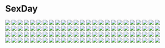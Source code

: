# SexDay
![](https://konachan.com/jpeg/a027e4e2e84dfaff9bb562aa9823f914/Konachan.com%20-%20192478%20game_cg%20giga%20harvest_overray%20nironiro%20yatsurugi_komachi.jpg)
![](https://konachan.com/jpeg/5c9121c9e3eac4b7b72c07496b82af98/Konachan.com%20-%20256738%20animal_ears%20bell%20bicolored_eyes%20blonde_hair%20blush%20bow%20breasts%20catgirl%20cleavage%20collar%20game_cg%20long_hair%20neko_works%20nekopara%20ribbons%20sayori%20tears.jpg)
![](https://konachan.com/jpeg/db4259b28fbee62a81d8ae7eb1c26a30/Konachan.com%20-%20230034%202girls%20animal%20bat%20braids%20breasts%20elesis_%28elsword%29%20elsword%20eve_%28elsword%29%20fi-san%20halloween%20night%20ribbons.jpg)
![](https://konachan.com/jpeg/6a5e30ea1992537e75f1889af47b5672/Konachan.com%20-%20275604%20breasts%20brown_hair%20fate_%28series%29%20fate_stay_night%20green_eyes%20long_hair%20riichu%20scan%20skirt%20thighhighs%20tohsaka_rin%20zettai_ryouiki.jpg)
![](https://konachan.com/image/4cf401f069bbe5864f989f8678fac6da/Konachan.com%20-%20227345%20fox37%20ram_%28re%3Azero%29%20rem_%28re%3Azero%29%20re%3Azero_kara_hajimeru_isekai_seikatsu%20twins.jpg)
![](https://konachan.com/jpeg/dee34514367aab5ada99d5ccc0b48331/Konachan.com%20-%20231636%20aliasing%20armor%20black_hair%20blonde_hair%20cropped%20kirigaya_kazuto%20long_hair%20male%20short_hair%20signed%20sword%20tsukimori_usako%20weapon%20yellow_eyes%20yuuki_asuna.jpg)
![](https://konachan.com/jpeg/300716eb6e601f84b1d91d31502502c6/Konachan.com%20-%20258507%20bed%20braids%20breasts%20brown_hair%20censored%20game_cg%20long_hair%20navel%20nipples%20nude%20ponytail%20purple_eyes%20pussy%20splush_wave%20spread_legs%20tagme_%28artist%29.jpg)
![](https://konachan.com/jpeg/5cf70ded98d151667bbd298b577f7217/Konachan.com%20-%2037096%20anya_alstreim%20close%20code_geass.jpg)
![](https://konachan.com/jpeg/ef6ab62ba9842f58c575d86087ee9e28/Konachan.com%20-%20305576%202girls%20ass%20blush%20breasts%20cape%20demon%20fang%20gloves%20hat%20hug%20long_hair%20nude%20orange_hair%20pink_eyes%20ponytail%20red_eyes%20red_hair%20satella%20shikosour%20white.jpg)
![](https://konachan.com/image/408ed807882b454280a82f9e56142dfe/Konachan.com%20-%20125595%202girls%20blonde_hair%20flandre_scarlet%20hat%20nekoguruma%20remilia_scarlet%20short_hair%20touhou%20vampire%20wings.jpg)
![](https://konachan.com/jpeg/ffdb78d7048a34f90fbce6be28afa981/Konachan.com%20-%2076656%20bikini%20nishiki_yoshitou%20swimsuit%20tech_gian%20white.jpg)
![](https://konachan.com/image/b8907275fe63c5d6d30f28c205e56b7e/Konachan.com%20-%2015351%20edward_elric%20fullmetal_alchemist.jpg)
![](https://konachan.com/jpeg/aa8238f8dfe000c348c40359795db7ac/Konachan.com%20-%20170914%20barefoot%20bikini%20blush%20breasts%20brown_eyes%20brown_hair%20cameltoe%20erect_nipples%20kugutsu_asuka%20logo%20long_hair%20nipple_slip%20nipples%20swimsuit%20underboob.jpg)
![](https://konachan.com/jpeg/af2cb22efd534c2b58e4ec65a8c8ffa1/Konachan.com%20-%20297968%20black_hair%20blush%20breasts%20cropped%20foxgirl%20long_hair%20nipples%20nude%20penis%20pink_hair%20ponytail%20pussy%20sendrawz%20sex%20short_hair%20uncensored%20yellow_eyes.jpg)
![](https://konachan.com/image/a3af58d81e33aefd018161a5935dbc1f/Konachan.com%20-%2015430%20blue_eyes%20blue_hair%20divergence_eve%20gun%20kureha_misaki%20weapon%20zoom_layer.jpg)
![](https://konachan.com/image/2a0b51a1a526802c6959dc464a1b5f9f/Konachan.com%20-%2016220%20blood%20blue_eyes%20blush%20boots%20bow%20brown_hair%20dress%20hat%20moon%20orange_hair%20purple_eyes%20ryuuguu_rena%20short_hair%20sky%20stars%20sword%20thighhighs%20weapon.jpg)
![](https://konachan.com/image/33529cf5b322351e5dff0f7aff29253d/Konachan.com%20-%2026861%20beat_angel_escalayer%20escalayer%20kouenji_sayuka%20onigirikun%20panties%20red_hair%20underwear%20weapon.jpg)
![](https://konachan.com/image/1f7b747739998b7433d5dfd38c3ee0ce/Konachan.com%20-%20135679%20animal%20bird%20blue_hair%20dress%20glasses%20hat%20kawashiro_nitori%20nmaaaaa%20shameimaru_aya%20touhou%20water.jpg)
![](https://konachan.com/image/d1c7cc998940e843f310f724f6c8f53e/Konachan.com%20-%20252017%20animal_ears%20boots%20clouds%20gloves%20green_eyes%20kakari%20long_hair%20navel%20no_bra%20school_uniform%20sistine_fibel%20skirt%20sky%20thighhighs%20underboob%20white_hair.jpg)
![](https://konachan.com/jpeg/08ada1c3362ff00516539d91a2d4aa94/Konachan.com%20-%20276458%20aqua_eyes%20bandage%20book%20dark%20eyepatch%20headband%20knife%20original%20purple%20purple_hair%20ram_%28ramlabo%29%20short_hair%20vocaloid.jpg)
![](https://konachan.com/image/82e1a76d04c0d2d81028541abf15d844/Konachan.com%20-%20285172%20anmi%20blush%20brown_hair%20dress%20flowers%20green_eyes%20long_hair%20original%20panties%20ponytail%20underwear.jpg)
![](https://konachan.com/image/e89730502930bb47335977435a4ff95d/Konachan.com%20-%2044069%20moekan%20moekko_company%20no_bra%20open_shirt%20panties%20striped_panties%20underwear.jpg)
![](https://konachan.com/jpeg/9852ee53e5c758d859f2c9ce5ed3591a/Konachan.com%20-%20103132%20aqua_eyes%20astarotte_ygvar%20blonde_hair%20dress%20kuroboshi_kouhaku%20lotte_no_omocha%21%20pointed_ears%20tail%20thighhighs%20touhara_asuha%20touhara_naoya.jpg)
![](https://konachan.com/image/98730e26f409b1abdfcc39087b7cc0d4/Konachan.com%20-%2067971%20book%20dress%20green_hair%20hatsune_miku%20twintails%20vocaloid.jpg)
![](https://konachan.com/image/9d7fd86f90a8fed8cf0aad8b578f5919/Konachan.com%20-%20218247%20aircraft%20all_male%20building%20city%20dark%20makkou4%20male%20original%20scenic%20signed%20sunset.jpg)
![](https://konachan.com/jpeg/a60a00d5d2b36a955a504c07395fb709/Konachan.com%20-%20227931%20aqua_eyes%20aqua_hair%20blush%20hatsune_miku%20headphones%20long_hair%20microphone%20petals%20tagme_%28artist%29%20twintails%20vocaloid.jpg)
![](https://konachan.com/jpeg/70104e846f10e05e6ae0848d3cb303e1/Konachan.com%20-%2068298%20canvas2_niji_iro_no_sketch%20housen_elis%20kikyou_kiri.jpg)
![](https://konachan.com/image/72989ebfe344ad903200c92f7bb2bf28/Konachan.com%20-%20135660%20fnc_%28upotte%21%21%29%20l85a1_%28upotte%21%21%29%20m16a4_%28upotte%21%21%29%20school_uniform%20sg550_%28upotte%21%29%20takami_akio%20upotte%21%21.jpg)
![](https://konachan.com/image/4aebf14b74f032437be312250a228366/Konachan.com%20-%2068136%20megurine_luka%20tess_%28shipir%29%20vocaloid.jpg)
![](https://konachan.com/image/a66f78a0b11f7d0b8102312fc1de0eb1/Konachan.com%20-%2036223%20bikini%20konoe_nanami%20lamune%20swimsuit%20tomosaka_suzuka.jpg)
![](https://konachan.com/jpeg/3bb784a0298edbe2f93f6dfbfa1453d3/Konachan.com%20-%20121544%20game_cg%20pulltop%20sanemaki_nozomi%20shinsei_ni_shite_okasubekarazu%20watari_masahito.jpg)
![](https://konachan.com/image/2b0e4c03cf64033b40d93de9aaf0607d/Konachan.com%20-%20154476%20all_male%20bleach%20kurosaki_ichigo%20male.jpg)
![](https://konachan.com/image/61de50dc4bad439a7b1f99f5c0322a3a/Konachan.com%20-%20302886%202girls%20animal_ears%20anthropomorphism%20azur_lane%20foxgirl%20kaze_no_gyouja%20long_hair%20panties%20pussy%20see_through%20signed%20tail%20thighhighs%20underwear.jpg)
![](https://konachan.com/image/993121e46a9787bc9e06d4740d16a004/Konachan.com%20-%20144759%20achiba%20blue_eyes%20blue_hair%20clouds%20fairy_tail%20jpeg_artifacts%20juvia_loxar%20short_hair%20signed%20sky%20umbrella%20water.jpg)
![](https://konachan.com/image/cc2757952754447fcf3562769aff09ce/Konachan.com%20-%20302671%20black_hair%20fate_grand_order%20fate_%28series%29%20ishtar_%28fate_grand_order%29%20long_hair%20null_%281397062873%29%20red_eyes%20stars%20thighhighs.jpg)
![](https://konachan.com/jpeg/374f28cbe37a5a3da9ca6efda56d9774/Konachan.com%20-%20108746%20blonde_hair%20breasts%20cleavage%20close%20date_wingfield_reiko%20fault%20game_cg%20green_eyes%20long_hair%20navel%20taka_tony.jpg)
![](https://konachan.com/image/5bf72c753b4bfff6a1c6505c1bb6d173/Konachan.com%20-%20265722%20animal%20black_hair%20blue_eyes%20blush%20bow%20braids%20brown_hair%20group%20miyake_hinata%20penguin%20ponytail%20regition%20shiraishi_yuzuki%20skirt%20tamaki_mari.jpg)
![](https://konachan.com/jpeg/e3338e68c40ca14f237bf0e9eab376c7/Konachan.com%20-%20106477%20amakura%20game_cg%20miyagawa_miyako%20panties%20root_nuko%20underwear%20weapon%20worlds_and_world%27s_end%20yashiro_suzu.jpg)
![](https://konachan.com/jpeg/bb844f245f24c3bf3c2d1c5e75eb6b24/Konachan.com%20-%20116467%20blue_eyes%20kureha_%28maikaze_no_melt%29%20maikaze_no_melt%20pointed_ears%20purple_hair%20school_uniform%20tenmaso%20whirlpool.jpg)
![](https://konachan.com/image/8d8acd2942a7b88220f10269f3f77d47/Konachan.com%20-%20305833%20blush%20cake%20cat_smile%20food%20fruit%20gray_eyes%20jpeg_artifacts%20long_hair%20original%20pink_hair%20ribbons%20school_uniform%20strawberry%20teddy_bear%20wristwear.jpg)
![](https://konachan.com/jpeg/8d314066f40ae0784c7e5c53bc82fc1e/Konachan.com%20-%20277443%202girls%20black_hair%20blush%20bow%20gloves%20gray_hair%20green_eyes%20konno_junko%20long_hair%20mizuno_ai%20red_eyes%20short_hair%20signed%20tie%20uniform%20waifu2x%20watermark.jpg)
![](https://konachan.com/image/1bf15e4c9c457534cee1cb8408e7fe18/Konachan.com%20-%20205550%20blonde_hair%20blush%20breasts%20choker%20close%20dungeon_meshi%20long_hair%20marcille%20nipples%20nude%20oni-noboru%20petals%20pointed_ears.jpg)
![](https://konachan.com/jpeg/1609bc0aac1ead8b476ec322d88f2fa4/Konachan.com%20-%20182455%20blue_eyes%20blue_hair%20game_cg%20kirisame_yuu%20navel_honeybell%20sora_tobu_hitsuji_to_manatsu_no_hana%20sunset%20tanihara_natsuki.jpg)
![](https://konachan.com/image/074858f3c092f037c3e1f065d6c8575c/Konachan.com%20-%20141877%20armor%20gun%20robo8%20tagme%20weapon%20white.jpg)
![](https://konachan.com/image/cd47c4a152d25aa9b64554f17350ef45/Konachan.com%20-%2039765%20animal_ears%20gertrud_barkhorn%20panties%20strike_witches%20underwear.jpg)
![](https://konachan.com/jpeg/ad90515b9998fd7eadbbd160f311b115/Konachan.com%20-%20270527%20animal_ears%20anus%20azur_lane%20breasts%20brown_hair%20fingering%20foxgirl%20masturbation%20multiple_tails%20nipples%20pussy%20pussy_juice%20red_eyes%20socks%20tail.jpg)
![](https://konachan.com/image/5b7d0dd5c1136059564a4da0b26a7fbf/Konachan.com%20-%20105423%20bow%20brown_hair%20dress%20gray_eyes%20headband%20instrument%20long_hair%20original%20pantyhose%20usui_%28tripcube%29%20violin.jpg)
![](https://konachan.com/jpeg/96b0b3fddd67bb3f092badb282c60b55/Konachan.com%20-%20288266%20animal%20ass%20bikini%20bird%20blush%20bow%20braids%20breasts%20choker%20cleavage%20cropped%20flowers%20hat%20hoodie%20navel%20nipples%20original%20red_eyes%20scan%20signed%20topless%20water.jpg)
![](https://konachan.com/image/2bfb6d78fb8c16dfa4c5189b38c676c6/Konachan.com%20-%20141732%20akizuki_tsukasa%20aqua%20black_hair%20blood%20game_cg%20long_hair%20machimura_saori%20sorahane%20yellow_eyes.jpg)
![](https://konachan.com/image/83d3a48c80ad3d4c10d764a6b2da0705/Konachan.com%20-%2085363%20hatsune_miku%20haya-g%20vocaloid.jpg)
![](https://konachan.com/jpeg/05370c0eb46432cb3ee877ff76a8fa80/Konachan.com%20-%20115878%20blonde_hair%20fang%20flandre_scarlet%20lolita_fashion%20nanairo%20red_eyes%20short_hair%20touhou%20translation_request%20vampire%20wings.jpg)
![](https://konachan.com/image/5e3bdb1ee337fe821e4d1146143a5fb8/Konachan.com%20-%20294000%202girls%20anthropomorphism%20azur_lane%20cameltoe%20le_malin_%28azur_lane%29%20nipples%20rhineheim%20see_through%20unicorn_%28azur_lane%29.jpg)
![](https://konachan.com/image/488c8b6229063de0397bcfe4661b0bc8/Konachan.com%20-%20254152%20aqua_eyes%20breasts%20cleavage%20collar%20gradient%20headphones%20long_hair%20music%20navel%20petals%20pink_hair%20skirt%20sorano_namida%20thighhighs%20vocaloid%20wristwear.jpg)
![](https://konachan.com/image/506e513c2043b609d666914e20f27ae1/Konachan.com%20-%2043473%20crueltear%20exelica%20faintear%20mechagirl%20trigger_heart_exelica.jpg)
![](https://konachan.com/image/8145ac5592ad9bbdece5e826c43acff1/Konachan.com%20-%2045265%20animal_ears%20baseson%20blue_hair%20brown_hair%20cameltoe%20catgirl%20green_eyes%20koihime_musou%20loli%20shamu%20tora_%28koihime_musou%29%20white_hair%20yellow_eyes.jpg)
![](https://konachan.com/image/e37da6ee05a61d82e19da56863e08c2c/Konachan.com%20-%20204790%20aqua_eyes%20building%20car%20city%20glasses%20hat%20headphones%20jpeg_artifacts%20leaves%20long_hair%20original%20ponytail%20purple_hair%20xinuo223.jpg)
![](https://konachan.com/jpeg/bac49ea1aab8e99b1fc45c5902002d39/Konachan.com%20-%20283995%20azur_lane%20barefoot%20braids%20breasts%20choker%20cleavage%20cross%20dress%20flowers%20green_eyes%20long_hair%20original%20ribbons%20riichu%20scan%20twintails%20water%20wink.jpg)
![](https://konachan.com/image/5c06f433b9b6369101166c0a0f41b78f/Konachan.com%20-%2024392%20blush%20brown_eyes%20brown_hair%20hidamari_sketch%20kneehighs%20school_uniform%20short_hair%20skirt%20yuno.jpg)
![](https://konachan.com/jpeg/e99edf0d9af63082a15b96a53af2c857/Konachan.com%20-%20251009%20apple%20blonde_hair%20bow%20butterfly%20choker%20food%20fruit%20headdress%20original%20ponytail%20red_eyes%20ribbons%20tagme_%28artist%29.jpg)
![](https://konachan.com/jpeg/deb4ede4e36ec0c0447e8ef758163d3c/Konachan.com%20-%20127937%20haruka_%28haru%29%20hatsune_miku%20umbrella%20vocaloid%20water%20white.jpg)
![](https://konachan.com/jpeg/3ff2e231e11c55c4e8de319a305b0e34/Konachan.com%20-%20187230%20aqua_hair%20ayase_hazuki%20bikini%20breasts%20food%20game_cg%20kamidere%20purple_eyes%20short_hair%20swimsuit%20uesugi_chihaya.jpg)
![](https://konachan.com/image/ace41ceb8696e19b1adc17cb61cd2900/Konachan.com%20-%2042028%20loveless%20red.jpg)
![](https://konachan.com/jpeg/b2d62f0a70e0ccc126db9fcc447938dd/Konachan.com%20-%20193851%20breasts%20cecilia_alcott%20erect_nipples%20headband%20infinite_stratos%20swimsuit%20third-party_edit%20wamwam%20white.jpg)
![](https://konachan.com/image/105595775a4d6e95cc2d8139244338ef/Konachan.com%20-%20114710%20diamic_days%20game_cg%20green_hair%20himenogawa_kotora%20lump_of_sugar%20orange_eyes%20school_uniform%20sesena_yau.jpg)
![](https://konachan.com/image/93935f9b3f7dbe5932b92d14bcecd00b/Konachan.com%20-%20304372%20arknights%20ch%27en_%28arknights%29%20horns%20hoshiguma_%28arknights%29%20twintails%20worl_a.jpg)
![](https://konachan.com/image/130e19e63b869a51117f632099236af8/Konachan.com%20-%20178493%20blue_eyes%20bow%20braids%20gray_hair%20gun%20headdress%20izayoi_sakuya%20jpeg_artifacts%20shorts%20sniper%20touhou%20translation_request%20weapon.jpg)
![](https://konachan.com/image/063889313408fcd32e9c673aa6dbc951/Konachan.com%20-%2036077%20mahou_shoujo_lyrical_nanoha%20takamachi_nanoha.jpg)
![](https://konachan.com/image/47ecbc3d6318045ace29880b49701624/Konachan.com%20-%20299381%20anthropomorphism%20azur_lane%20breast_hold%20breasts%20cleavage%20collar%20gloves%20gray_eyes%20long_hair%20maid%20thighhighs%20torn_clothes%20water%20white_hair%20yano_mitsuki.jpg)
![](https://konachan.com/image/5c737c285bcd34eee7fc026bae5364a7/Konachan.com%20-%2099771%20akemi_homura%20iroha_%28shiki%29%20kaname_madoka%20kyuubee%20mahou_shoujo_madoka_magica%20miki_sayaka%20sakura_kyouko%20school_uniform%20thighhighs%20tomoe_mami.jpg)
![](https://konachan.com/image/63272de5216d03e5be27692f810ca992/Konachan.com%20-%20177341%202girls%20animal_ears%20breasts%20cleavage%20erjung%20grass%20long_hair%20original%20short_hair%20tail%20zettai_ryouiki.jpg)
![](https://konachan.com/image/e71d125561deaf62c90b77198f131062/Konachan.com%20-%20195555%20alicetype%20black_hair%20flowers%20green_eyes%20hatsune_miku%20long_hair%20skirt%20thighhighs%20tie%20twintails%20vocaloid.jpg)
![](https://konachan.com/jpeg/46189f8fd0519ca524ba07f35b9637a9/Konachan.com%20-%2029867%20clannad%20sakagami_tomoyo%20transparent.jpg)
![](https://konachan.com/image/e96c9d6cd5543f3ab495f6dafd0b7ff9/Konachan.com%20-%20286464%20blue_hair%20blush%20book%20braids%20inushima%20long_hair%20original%20ponytail%20red_eyes%20skirt.jpg)
![](https://konachan.com/jpeg/8b2dbeefe7cb2bb10be18bbe0a60fb9d/Konachan.com%20-%20206427%20animal_ears%20barefoot%20brown_hair%20cape%20houdukixx%20imaizumi_kagerou%20long_hair%20moon%20night%20red_eyes%20signed%20skirt%20touhou%20wolfgirl.jpg)
![](https://konachan.com/image/16a467c6d5d005a5897368fddd2de9a4/Konachan.com%20-%2010605%20ragnarok_online%20sniper_%28ragnarok_online%29.jpg)
![](https://konachan.com/jpeg/4156189359e741ad0290a18ee63159d1/Konachan.com%20-%20180833%20clouds%20grass%20juuyonkou%20leaves%20nobody%20original%20scenic%20sky%20sunset.jpg)
![](https://konachan.com/image/b10d4f2d943855649b3242960650a995/Konachan.com%20-%20262532%20breasts%20brown_hair%20fate_%28series%29%20fate_stay_night%20green_eyes%20long_hair%20riichu%20skirt%20thighhighs%20tohsaka_rin%20zettai_ryouiki.jpg)
![](https://konachan.com/image/9d1e25e48cfe93b98cdf87397085f8e2/Konachan.com%20-%2011241%20chii%20chobits%20clamp.jpg)
![](https://konachan.com/image/0675ff734e165853bab2158373f2744f/Konachan.com%20-%2062656%20blush%20caidychen%20hatsune_miku%20thighhighs%20twintails%20vocaloid.jpg)
![](https://konachan.com/jpeg/8a8d405fb3cb9ed2733b52c7a9e56fb3/Konachan.com%20-%20116633%20braids%20hat%20izayoi_sakuya%20rby%20tagme%20touhou.jpg)
![](https://konachan.com/image/f6f3ef8e87f2599567df184fc61f1616/Konachan.com%20-%20210028%20black_hair%20chinese_clothes%20chinese_dress%20dress%20elbow_gloves%20garter%20gloves%20jpeg_artifacts%20litsvn%20panties%20red_eyes%20thighhighs%20underwear%20white.jpg)
![](https://konachan.com/jpeg/ad71d2ff3f2aaef96c57fc19564f514d/Konachan.com%20-%2087457%20gun%20red_hair%20tengen_toppa_gurren_lagann%20transparent%20vector%20weapon%20yellow_eyes%20yoko_littner.jpg)
![](https://konachan.com/jpeg/5f2799b07483c79d071506bf292f40c7/Konachan.com%20-%20273998%20clouds%20forest%20mks%20night%20nobody%20original%20scenic%20sky%20stars%20tree.jpg)
![](https://konachan.com/image/96a89ad85d13cf8584deec2c36c33d5a/Konachan.com%20-%20212120%20building%20city%20combat_vehicle%20gun%20hat%20hoodie%20mivit%20snow%20tom_clancy%27s_the_division%20weapon.jpg)
![](https://konachan.com/image/c684916709c297379e164369fe63e8e1/Konachan.com%20-%2067410%20hatsune_miku%20socks%20space%20twintails%20vocaloid%20white%20yume_koreshiki.jpg)
![](https://konachan.com/jpeg/131691f84a74c876ea412925f816fcbe/Konachan.com%20-%20229274%202girls%20aliasing%20anthropomorphism%20aqua_eyes%20blush%20breasts%20clouds%20glasses%20gloves%20green_eyes%20kira_%28artist%29%20panties%20underwear%20uniform%20water.jpg)
![](https://konachan.com/image/91f7836bf71772ab3268901ceecae205/Konachan.com%20-%2014387%20comic_party%20mikage_subaru.jpg)
![](https://konachan.com/jpeg/581651c27ce8e4d2c7fa9df4cc045a2e/Konachan.com%20-%20115660%20animal_ears%20bed%20brown_eyes%20brown_hair%20catgirl%20censored%20game_cg%20neko_koi%20nopan%20ryuudou_misaki%20school_uniform%20thighhighs%20vibrator%20wet%20whirlpool.jpg)
![](https://konachan.com/image/fbb00633797fa0ac370b26b6f482e66c/Konachan.com%20-%20261128%20brown_eyes%20brown_hair%20domo1220%20original%20ruins%20short_hair%20sunset.jpg)
![](https://konachan.com/image/ede1c6283fb1240b24eeaca11b1f73c3/Konachan.com%20-%20183625%20animal%20black_hair%20cat%20japanese_clothes%20kikivi%20long_hair%20miko%20original%20ponytail%20shrine%20sleeping%20summer%20torii.jpg)
![](https://konachan.com/image/dc5f298fcaadc4efeacd978e80bdc4ff/Konachan.com%20-%20161005%20blue_eyes%20blue_hair%20book%20glasses%20saine_%28artist%29%20vocaloid.jpg)
![](https://konachan.com/jpeg/9429738a7b29a9e9c885ec78bc219f93/Konachan.com%20-%20192314%20aida_reihanton%20bodysuit%20clouds%20c_otom%20gundam_reconguista_in_g%20long_hair%20mecha%20mobile_suit_gundam%20pink_hair%20sky.jpg)
![](https://konachan.com/image/eac59f876ce1915536055ae3b48cba59/Konachan.com%20-%20191461%20animal_ears%20asteion%20bunny_ears%20catgirl%20corona_timir%20cosplay%20dress%20group%20miura_rinaldi%20panties%20rio_wezley%20sacred_heart%20scan%20tail%20thighhighs%20underwear.jpg)
![](https://konachan.com/jpeg/0c45787d4404beb4b684d1387e12b4a6/Konachan.com%20-%20301744%20akai_haato%20blonde_hair%20blue_eyes%20breasts%20cleavage%20dress%20garter%20hololive%20kuria_%28clear_trip_second%29%20long_hair.jpg)
![](https://konachan.com/jpeg/9f43d57dba82e64cd08de5c0ce375f5f/Konachan.com%20-%20134607%20hatsune_miku%20nude%20shiawase_iro%20vocaloid.jpg)
![](https://konachan.com/image/c080b6b858707ed0ea7a95e7331c68e0/Konachan.com%20-%20125253%202girls%20blonde_hair%20blue_eyes%20blush%20flandre_scarlet%20green_hair%20hat%20komeiji_koishi%20ranka224%20red_eyes%20touhou%20vampire%20wings.jpg)
![](https://konachan.com/image/4a707e39f96a72ca0e75a5b2d346d0e1/Konachan.com%20-%2039846%20cc%20code_geass.jpg)
![](https://konachan.com/jpeg/a0c0b8e3fbb4927bb14bfbecb4a9ec61/Konachan.com%20-%20221834%20blonde_hair%20gyugu%20hatsune_miku%20long_hair%20monochrome%20vocaloid.jpg)
![](https://konachan.com/image/6fc7caccdcf48aa4865672af62d19b4f/Konachan.com%20-%2042237%20jibril_seitenshi%20loveriel%20makai_tenshi_jibril%20manabe_rika%20otonashi_meimi.jpg)
![](https://konachan.com/jpeg/6dd14c50e0e50d760258f96ec9d24c2b/Konachan.com%20-%20244399%20bra%20breast_hold%20breasts%20dress%20fate_%28series%29%20gloves%20kanikou%20mash_kyrielight%20pantyhose%20pink_hair%20purple_eyes%20short_hair%20underwear%20white.jpg)
